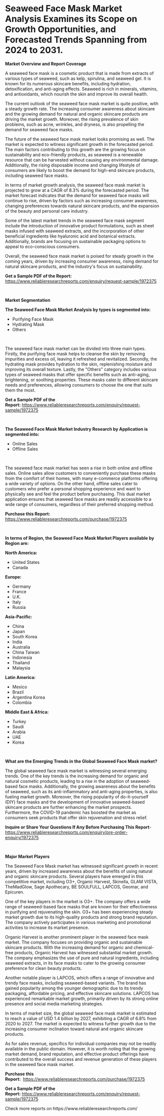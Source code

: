 <p><h1>Seaweed Face Mask Market Analysis Examines its Scope on Growth Opportunities, and Forecasted Trends Spanning from 2024 to 2031.</h1></p><p><strong>Market Overview and Report Coverage</strong></p>
<p><p>A seaweed face mask is a cosmetic product that is made from extracts of various types of seaweed, such as kelp, spirulina, and seaweed gel. It is known for its numerous skincare benefits, including hydration, detoxification, and anti-aging effects. Seaweed is rich in minerals, vitamins, and antioxidants, which nourish the skin and improve its overall health.</p><p>The current outlook of the seaweed face mask market is quite positive, with a steady growth rate. The increasing consumer awareness about skincare and the growing demand for natural and organic skincare products are driving the market growth. Moreover, the rising prevalence of skin problems, such as acne, wrinkles, and dryness, is also propelling the demand for seaweed face masks.</p><p>The future of the seaweed face mask market looks promising as well. The market is expected to witness significant growth in the forecasted period. The main factors contributing to this growth are the growing focus on sustainability and eco-friendly products, as seaweed is a renewable resource that can be harvested without causing any environmental damage. Additionally, the rising disposable income and changing lifestyle of consumers are likely to boost the demand for high-end skincare products, including seaweed face masks.</p><p>In terms of market growth analysis, the seaweed face mask market is projected to grow at a CAGR of 8.3% during the forecasted period. The market forecast indicates that the demand for seaweed face masks will continue to rise, driven by factors such as increasing consumer awareness, changing preferences towards natural skincare products, and the expansion of the beauty and personal care industry.</p><p>Some of the latest market trends in the seaweed face mask segment include the introduction of innovative product formulations, such as sheet masks infused with seaweed extracts, and the incorporation of other beneficial ingredients like hyaluronic acid and botanical extracts. Additionally, brands are focusing on sustainable packaging options to appeal to eco-conscious consumers.</p><p>Overall, the seaweed face mask market is poised for steady growth in the coming years, driven by increasing consumer awareness, rising demand for natural skincare products, and the industry's focus on sustainability.</p></p>
<p><strong>Get a Sample PDF of the Report:</strong> <a href="https://www.reliableresearchreports.com/enquiry/request-sample/1972375">https://www.reliableresearchreports.com/enquiry/request-sample/1972375</a></p>
<p>&nbsp;</p>
<p><strong>Market Segmentation</strong></p>
<p><strong>The Seaweed Face Mask Market Analysis by types is segmented into:</strong></p>
<p><ul><li>Purifying Face Mask</li><li>Hydrating Mask</li><li>Others</li></ul></p>
<p>&nbsp;</p>
<p><p>The seaweed face mask market can be divided into three main types. Firstly, the purifying face mask helps to cleanse the skin by removing impurities and excess oil, leaving it refreshed and revitalized. Secondly, the hydrating mask provides hydration to the skin, replenishing moisture and improving its overall texture. Lastly, the "Others" category includes various types of seaweed masks that offer specific benefits such as anti-aging, brightening, or soothing properties. These masks cater to different skincare needs and preferences, allowing consumers to choose the one that suits them the most.</p></p>
<p><strong>Get a Sample PDF of the Report:</strong>&nbsp;<a href="https://www.reliableresearchreports.com/enquiry/request-sample/1972375">https://www.reliableresearchreports.com/enquiry/request-sample/1972375</a></p>
<p>&nbsp;</p>
<p><strong>The Seaweed Face Mask Market Industry Research by Application is segmented into:</strong></p>
<p><ul><li>Online Sales</li><li>Offline Sales</li></ul></p>
<p>&nbsp;</p>
<p><p>The seaweed face mask market has seen a rise in both online and offline sales. Online sales allow customers to conveniently purchase these masks from the comfort of their homes, with many e-commerce platforms offering a wide variety of options. On the other hand, offline sales cater to customers who prefer a personal shopping experience and want to physically see and feel the product before purchasing. This dual market application ensures that seaweed face masks are readily accessible to a wide range of consumers, regardless of their preferred shopping method.</p></p>
<p><strong>Purchase this Report:</strong>&nbsp; <a href="https://www.reliableresearchreports.com/purchase/1972375">https://www.reliableresearchreports.com/purchase/1972375</a></p>
<p>&nbsp;</p>
<p><strong>In terms of Region, the Seaweed Face Mask Market Players available by Region are:</strong></p>
<p>
    <p> <strong> North America: </strong>
        <ul>
            <li>United States</li>
            <li>Canada</li>
        </ul>
        </p> 
    <p> <strong> Europe: </strong>
        <ul>
            <li>Germany</li>
            <li>France</li>
            <li>U.K.</li>
            <li>Italy</li>
            <li>Russia</li>
        </ul>
        </p> 
    <p> <strong> Asia-Pacific: </strong>
        <ul>
            <li>China</li>
            <li>Japan</li>
            <li>South Korea</li>
            <li>India</li>
            <li>Australia</li>
            <li>China Taiwan</li>
            <li>Indonesia</li>
            <li>Thailand</li>
            <li>Malaysia</li>
        </ul>
        </p> 
    <p> <strong> Latin America: </strong>
        <ul>
            <li>Mexico</li>
            <li>Brazil</li>
            <li>Argentina Korea</li>
            <li>Colombia</li>
        </ul>
        </p> 
    <p> <strong> Middle East & Africa: </strong>
        <ul>
            <li>Turkey</li>
            <li>Saudi</li>
            <li>Arabia</li>
            <li>UAE</li>
            <li>Korea</li>
        </ul>
    </p>
    </p>
<p>&nbsp;</p>
<p><strong>What are the Emerging Trends in the Global Seaweed Face Mask market?</strong></p>
<p><p>The global seaweed face mask market is witnessing several emerging trends. One of the key trends is the increasing demand for organic and natural cosmetic products, leading to a rise in the adoption of seaweed-based face masks. Additionally, the growing awareness about the benefits of seaweed, such as its anti-inflammatory and anti-aging properties, is also fueling market growth. Moreover, the rising popularity of do-it-yourself (DIY) face masks and the development of innovative seaweed-based skincare products are further enhancing the market prospects. Furthermore, the COVID-19 pandemic has boosted the market as consumers seek products that offer skin rejuvenation and stress relief.</p></p>
<p><strong>Inquire or Share Your Questions If Any Before Purchasing This Report</strong>- <a href="https://www.reliableresearchreports.com/enquiry/pre-order-enquiry/1972375">https://www.reliableresearchreports.com/enquiry/pre-order-enquiry/1972375</a></p>
<p>&nbsp;</p>
<p><strong>Major Market Players</strong></p>
<p><p>The Seaweed Face Mask market has witnessed significant growth in recent years, driven by increased awareness about the benefits of using natural and organic skincare products. Several players have emerged in this competitive market, including O3+, Organic Harvest, Skinella, GLAM VISTA, TheMadGlow, Sage Apothecary, BE SOULFULL, LAPCOS, Geomar, and Epicuren.</p><p>One of the key players in the market is O3+. The company offers a wide range of seaweed-based face masks that are known for their effectiveness in purifying and rejuvenating the skin. O3+ has been experiencing steady market growth due to its high-quality products and strong brand reputation. The company actively participates in various marketing and promotional activities to increase its market presence.</p><p>Organic Harvest is another prominent player in the seaweed face mask market. The company focuses on providing organic and sustainable skincare products. With the increasing demand for organic and chemical-free products, Organic Harvest has witnessed substantial market growth. The company emphasizes the use of pure and natural ingredients, including seaweed extracts, in its face masks to cater to the growing consumer preference for clean beauty products.</p><p>Another notable player is LAPCOS, which offers a range of innovative and trendy face masks, including seaweed-based variants. The brand has gained popularity among the younger demographic due to its trendy packaging, affordable pricing, and effective skincare solutions. LAPCOS has experienced remarkable market growth, primarily driven by its strong online presence and social media marketing strategies.</p><p>In terms of market size, the global seaweed face mask market is estimated to reach a value of USD 1.4 billion by 2027, exhibiting a CAGR of 6.8% from 2020 to 2027. The market is expected to witness further growth due to the increasing consumer inclination toward natural and organic skincare products.</p><p>As for sales revenue, specifics for individual companies may not be readily available in the public domain. However, it is worth noting that the growing market demand, brand reputation, and effective product offerings have contributed to the overall success and revenue generation of these players in the seaweed face mask market.</p></p>
<p><strong>Purchase this Report:</strong>&nbsp;&nbsp;<a href="https://www.reliableresearchreports.com/purchase/1972375">https://www.reliableresearchreports.com/purchase/1972375</a></p>
<p></p>
<p><strong>Get a Sample PDF of the Report:</strong>&nbsp;<a href="https://www.reliableresearchreports.com/enquiry/request-sample/1972375">https://www.reliableresearchreports.com/enquiry/request-sample/1972375</a></p>
<p>Check more reports on https://www.reliableresearchreports.com/</p>